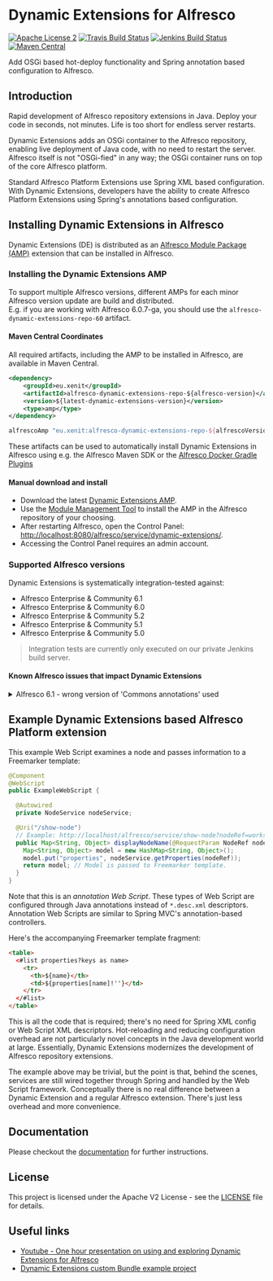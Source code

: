 # Dynamic Extensions for Alfresco

[![Apache License 2](https://img.shields.io/badge/license-Apache%202-blue.svg)](LICENSE)
[![Travis Build Status](https://img.shields.io/travis/xenit-eu/dynamic-extensions-for-alfresco?label=Travis)](https://travis-ci.org/xenit-eu/dynamic-extensions-for-alfresco)
[![Jenkins Build Status](https://jenkins-2.xenit.eu/buildStatus/icon?job=Xenit+Github%2Fdynamic-extensions-for-alfresco%2Fmaster&subject=Jenkins)](https://jenkins-2.xenit.eu/job/Xenit%20Github/job/dynamic-extensions-for-alfresco/job/master/)
[![Maven Central](https://img.shields.io/maven-central/v/eu.xenit/alfresco-dynamic-extensions-repo-61.svg?maxAge=300)](http://search.maven.org/#search%7Cga%7C1%7Cg%3A%22eu.xenit%22%20AND%20a%3A%22alfresco-dynamic-extensions-repo-*%22)

Add OSGi based hot-deploy functionality and Spring annotation based configuration to Alfresco.

## Introduction

Rapid development of Alfresco repository extensions in Java. Deploy your code in seconds, not minutes. Life is too short for endless server restarts.

Dynamic Extensions adds an OSGi container to the Alfresco repository, enabling live deployment of Java code, with no need to restart the server.
Alfresco itself is not "OSGi-fied" in any way; the OSGi container runs on top of the core Alfresco platform.

Standard Alfresco Platform Extensions use Spring XML based configuration. With Dynamic Extensions, developers
have the ability to create Alfresco Platform Extensions using Spring's annotations based configuration.

## Installing Dynamic Extensions in Alfresco

Dynamic Extensions (DE) is distributed as an 
[Alfresco Module Package (AMP)](https://docs.alfresco.com/5.2/concepts/dev-extensions-packaging-techniques-amps.html) extension that can be installed in Alfresco.

### Installing the Dynamic Extensions AMP

To support multiple Alfresco versions, different AMPs for each minor Alfresco version update are 
build and distributed.  
E.g. if you are working with Alfresco 6.0.7-ga, you should
use the `alfresco-dynamic-extensions-repo-60` artifact.

#### Maven Central Coordinates
All required artifacts, including the AMP to be installed in Alfresco, are available in Maven Central.

```xml
<dependency>
    <groupId>eu.xenit</groupId>
    <artifactId>alfresco-dynamic-extensions-repo-${alfresco-version}</artifactId>
    <version>${latest-dynamic-extensions-version}</version>
    <type>amp</type>
</dependency>
```

```groovy
alfrescoAmp "eu.xenit:alfresco-dynamic-extensions-repo-${alfrescoVersion}:${dynamicExtensionsVersion}@amp"

```

These artifacts can be used to automatically install Dynamic Extensions in Alfresco using e.g. the Alfresco Maven SDK or 
the [Alfresco Docker Gradle Plugins](https://github.com/xenit-eu/alfresco-docker-gradle-plugin)

#### Manual download and install

* Download the latest <a href="https://github.com/xenit-eu/dynamic-extensions-for-alfresco/releases">Dynamic Extensions AMP</a>.
* Use the <a href="https://docs.alfresco.com/6.1/concepts/dev-extensions-modules-management-tool.html">Module Management Tool</a> to install the AMP in the Alfresco repository of your choosing.
* After restarting Alfresco, open the Control Panel: <a href="http://localhost:8080/alfresco/service/dynamic-extensions/">http://localhost:8080/alfresco/service/dynamic-extensions/</a>.
* Accessing the Control Panel requires an admin account.

### Supported Alfresco versions

Dynamic Extensions is systematically integration-tested against:

* Alfresco Enterprise & Community 6.1
* Alfresco Enterprise & Community 6.0
* Alfresco Enterprise & Community 5.2
* Alfresco Enterprise & Community 5.1
* Alfresco Enterprise & Community 5.0

> Integration tests are currently only executed on our private Jenkins build server. 

#### Known Alfresco issues that impact Dynamic Extensions
<details><summary>Alfresco 6.1 - wrong version of 'Commons annotations' used</summary>When using DE on Alfresco 6.1, it is possible that it fails to startup due to following error:

```
Caused by: java.lang.NoSuchMethodError: javax.annotation.Resource.lookup()Ljava/lang/String;
at org.springframework.context.annotation.CommonAnnotationBeanPostProcessor$ResourceElement.<init>(CommonAnnotationBeanPostProcessor.java:621)
at org.springframework.context.annotation.CommonAnnotationBeanPostProcessor.lambda$buildResourceMetadata$0(CommonAnnotationBeanPostProcessor.java:383)
at org.springframework.util.ReflectionUtils.doWithLocalFields(ReflectionUtils.java:719)
at org.springframework.context.annotation.CommonAnnotationBeanPostProcessor.buildResourceMetadata(CommonAnnotationBeanPostProcessor.java:365)
at org.springframework.context.annotation.CommonAnnotationBeanPostProcessor.findResourceMetadata(CommonAnnotationBeanPostProcessor.java:350)
at org.springframework.context.annotation.CommonAnnotationBeanPostProcessor.postProcessMergedBeanDefinition(CommonAnnotationBeanPostProcessor.java:298)
at org.springframework.beans.factory.support.AbstractAutowireCapableBeanFactory.applyMergedBeanDefinitionPostProcessors(AbstractAutowireCapableBeanFactory.java:1044)
at org.springframework.beans.factory.support.AbstractAutowireCapableBeanFactory.doCreateBean(AbstractAutowireCapableBeanFactory.java:550)
```

The root cause is for this problem is that Alfresco has multiple implementations of the 
[JSR 250 specification](https://en.wikipedia.org/wiki/JSR_250), 'Common Annotations' in the `WEB-INF/lib/` folder:

1. javax.annotation:javax.annotation-api
2. javax.annotation:jsr250-api
3. org.apache.geronimo.specs:geronimo-annotation_1.0_spec

Only the first one is up to date and contains the correct implementation of the `Resource` class. The other two versions
contain an old implementation of the `Resource` class, causing the provided error to be thrown by Spring internally.

This is only an issue as of Java 11 (Alfresco 6.1) because earlier versions had an correct implementation 
of the `Resource` class embedded in the distribution, and the 
[`bootstrap` classloader has the highest priority](https://tomcat.apache.org/tomcat-9.0-doc/class-loader-howto.html).

This issue has been reported to Alfresco: [MNT-20557](https://issues.alfresco.com/jira/browse/MNT-20557). 
Waiting for Alfresco to fix the issue, following workarounds can be used to make DE work on Alfresco 6.1:

* Remove the `jsr250-api` and `geronimo-annotation_1.0_spec` jars from the `WEB-INF/lib` folder of the Alfresco webapp.
* Install [this hotfix AMP](https://github.com/xenit-eu/alfresco-hotfix-MNT-20557) in your Alfresco distribution, 
which will overwrite the `jsr250-api` and `geronimo-annotation_1.0_spec` jars with empty jars.
</details>

## Example Dynamic Extensions based Alfresco Platform extension

This example Web Script examines a node and passes information to a Freemarker template:
```java
@Component
@WebScript
public ExampleWebScript {

  @Autowired
  private NodeService nodeService;

  @Uri("/show-node")
  // Example: http://localhost/alfresco/service/show-node?nodeRef=workspace://SpacesStore/12345
  public Map<String, Object> displayNodeName(@RequestParam NodeRef nodeRef) {
    Map<String, Object> model = new HashMap<String, Object>();
    model.put("properties", nodeService.getProperties(nodeRef));    
    return model; // Model is passed to Freemarker template.
  }
}
```

Note that this is an _annotation Web Script_. These types of Web Script are configured through Java annotations instead of `*.desc.xml` descriptors. Annotation Web Scripts are similar to Spring MVC's annotation-based controllers.

Here's the accompanying Freemarker template fragment:

```html
<table>
  <#list properties?keys as name>    
    <tr>
      <th>${name}</th>
      <td>${properties[name]!''}</td>
    </tr>
  </#list>
</table>
```

This is all the code that is required; there's no need for Spring XML config or Web Script XML descriptors. Hot-reloading and reducing configuration overhead are not particularly novel concepts in the Java development world at large. Essentially, Dynamic Extensions modernizes the development of Alfresco repository extensions.

The example above may be trivial, but the point is that, behind the scenes, services are still wired together through Spring and handled by the Web Script framework. Conceptually there is no real difference between a Dynamic Extension and a regular Alfresco extension. There's just less overhead and more convenience.

## Documentation
Please checkout the [documentation](documentation/README.md) for further instructions.

## License 
This project is licensed under the Apache V2 License - see the [LICENSE](LICENSE) file for details.

## Useful links
* [Youtube - One hour presentation on using and exploring Dynamic Extensions for Alfresco](https://www.youtube.com/watch?v=Pc62PM7U3Ns)
* [Dynamic Extensions custom Bundle example project](https://github.com/xenit-eu/example-dynamic-extension)
